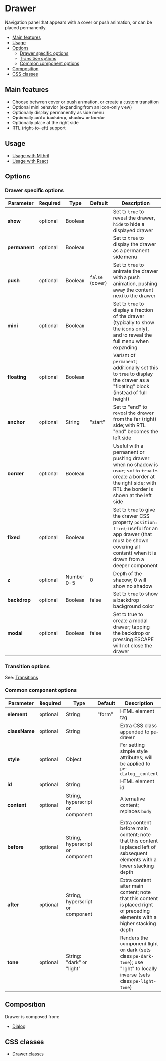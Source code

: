 # Drawer

Navigation panel that appears with a cover or push animation, or can be placed permanently.

<!-- MarkdownTOC autolink="true" autoanchor="true" bracket="round" levels="1,2,3" -->

- [Main features](#main-features)
- [Usage](#usage)
- [Options](#options)
  - [Drawer specific options](#drawer-specific-options)
  - [Transition options](#transition-options)
  - [Common component options](#common-component-options)
- [Composition](#composition)
- [CSS classes](#css-classes)

<!-- /MarkdownTOC -->


<a id="main-features"></a>
## Main features

* Choose between cover or push animation, or create a custom transition
* Optional mini behavior (expanding from an icon-only view)
* Optionally display permanently as side menu
* Optionally add a backdrop, shadow or border
* Optionally place at the right side
* RTL (right-to-left) support

<a id="usage"></a>
## Usage

* [Usage with Mithril](mithril/drawer.md)
* [Usage with React](react/drawer.md)



<a id="options"></a>
## Options

<a id="drawer-specific-options"></a>
### Drawer specific options

| **Parameter** |  **Required** | **Type**   | **Default**     | **Description** |
| ------------- | ------------- | ---------- | --------------- | --------------- |
| **show**      | optional      | Boolean    |                 | Set to `true` to reveal the drawer, `hide` to hide a displayed drawer |
| **permanent** | optional      | Boolean    |                 | Set to `true` to display the drawer as a permanent side menu |
| **push**      | optional      | Boolean    | `false` (cover) | Set to `true` to animate the drawer with a push animation, pushing away the content next to the drawer | 
| **mini**      | optional      | Boolean    |                 | Set to `true` to display a fraction of the drawer (typically to show the icons only), and to reveal the full menu when expanding |
| **floating**  | optional      | Boolean    |                 | Variant of `permanent`; additionally set this to `true` to display the drawer as a "floating" block (instead of full height) |
| **anchor**    | optional      | String     | "start"         | Set to "end" to reveal the drawer from the far (right) side; with RTL "end" becomes the left side |
| **border**    | optional      | Boolean    |                 | Useful with a permanent or pushing drawer when no shadow is used; set to `true` to create a border at the right side; with RTL the border is shown at the left side |
| **fixed**     | optional      | Boolean    |                 | Set to `true` to give the drawer CSS property `position: fixed`; useful for an app drawer (that must be shown covering all content) when it is drawn from a deeper component |
| **z**         | optional      | Number 0-5 | 0 | Depth of the shadow; 0 will show no shadow |
| **backdrop**  | optional      | Boolean    | false | Set to `true` to show a backdrop background color |
| **modal**     | optional      | Boolean    | false | Set to true to create a modal drawer; tapping the backdrop or pressing ESCAPE will not close the drawer |

<a id="transition-options"></a>
### Transition options

See: [Transitions](../transitions.md)

<a id="common-component-options"></a>
### Common component options

| **Parameter** |  **Required** | **Type** | **Default** | **Description** |
| ------------- | -------------- | -------- | ----------- | --------------- |
| **element**   | optional       | String   | "form"      | HTML element tag |
| **className** | optional       | String   |             | Extra CSS class appended to `pe-drawer` |
| **style**     | optional       | Object   |             | For setting simple style attributes; will be applied to `pe-dialog__content` |
| **id**        | optional       | String   |             | HTML element id |
| **content**   | optional       | String, hyperscript or component | | Alternative content; replaces `body` |
| **before**    | optional       | String, hyperscript or component | | Extra content before main content; note that this content is placed left of subsequent elements with a lower stacking depth |
| **after**     | optional       | String, hyperscript or component | | Extra content after main content; note that this content is placed right of preceding elements with a higher stacking depth |
| **tone**      | optional       | String: "dark" or "light" |  | Renders the component light on dark (sets class `pe-dark-tone`); use "light" to locally inverse (sets class `pe-light-tone`) |


<a id="composition"></a>
## Composition

Drawer is composed from:

* [Dialog](dialog.md)


<a id="css-classes"></a>
## CSS classes

* [Drawer classes](../../packages/polythene-css-classes/drawer.js)
